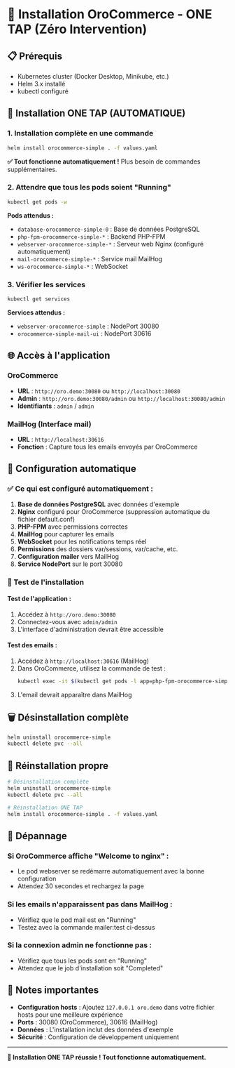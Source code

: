 # 🚀 Installation OroCommerce - ONE TAP (Zéro Intervention)

## 📋 Prérequis

- Kubernetes cluster (Docker Desktop, Minikube, etc.)
- Helm 3.x installé
- kubectl configuré

## 🎯 Installation ONE TAP (AUTOMATIQUE)

### 1. Installation complète en une commande
```bash
helm install orocommerce-simple . -f values.yaml
```

**✅ Tout fonctionne automatiquement !** Plus besoin de commandes supplémentaires.

### 2. Attendre que tous les pods soient "Running"
```bash
kubectl get pods -w
```

**Pods attendus :**
- `database-orocommerce-simple-0` : Base de données PostgreSQL
- `php-fpm-orocommerce-simple-*` : Backend PHP-FPM
- `webserver-orocommerce-simple-*` : Serveur web Nginx (configuré automatiquement)
- `mail-orocommerce-simple-*` : Service mail MailHog
- `ws-orocommerce-simple-*` : WebSocket

### 3. Vérifier les services
```bash
kubectl get services
```

**Services attendus :**
- `webserver-orocommerce-simple` : NodePort 30080
- `orocommerce-simple-mail-ui` : NodePort 30616

## 🌐 Accès à l'application

### OroCommerce
- **URL** : `http://oro.demo:30080` ou `http://localhost:30080`
- **Admin** : `http://oro.demo:30080/admin` ou `http://localhost:30080/admin`
- **Identifiants** : `admin` / `admin`

### MailHog (Interface mail)
- **URL** : `http://localhost:30616`
- **Fonction** : Capture tous les emails envoyés par OroCommerce

## 🔧 Configuration automatique

### ✅ Ce qui est configuré automatiquement :
1. **Base de données PostgreSQL** avec données d'exemple
2. **Nginx** configuré pour OroCommerce (suppression automatique du fichier default.conf)
3. **PHP-FPM** avec permissions correctes
4. **MailHog** pour capturer les emails
5. **WebSocket** pour les notifications temps réel
6. **Permissions** des dossiers var/sessions, var/cache, etc.
7. **Configuration mailer** vers MailHog
8. **Service NodePort** sur le port 30080

### 🎯 Test de l'installation

#### Test de l'application :
1. Accédez à `http://oro.demo:30080`
2. Connectez-vous avec `admin/admin`
3. L'interface d'administration devrait être accessible

#### Test des emails :
1. Accédez à `http://localhost:30616` (MailHog)
2. Dans OroCommerce, utilisez la commande de test :
   ```bash
   kubectl exec -it $(kubectl get pods -l app=php-fpm-orocommerce-simple -o jsonpath='{.items[0].metadata.name}') -- php /var/www/oro/bin/console mailer:test test@example.com --subject="Test" --body="Test email"
   ```
3. L'email devrait apparaître dans MailHog

## 🗑️ Désinstallation complète

```bash
helm uninstall orocommerce-simple
kubectl delete pvc --all
```

## 🔄 Réinstallation propre

```bash
# Désinstallation complète
helm uninstall orocommerce-simple
kubectl delete pvc --all

# Réinstallation ONE TAP
helm install orocommerce-simple . -f values.yaml
```

## 🐛 Dépannage

### Si OroCommerce affiche "Welcome to nginx" :
- Le pod webserver se redémarre automatiquement avec la bonne configuration
- Attendez 30 secondes et rechargez la page

### Si les emails n'apparaissent pas dans MailHog :
- Vérifiez que le pod mail est en "Running"
- Testez avec la commande mailer:test ci-dessus

### Si la connexion admin ne fonctionne pas :
- Vérifiez que tous les pods sont en "Running"
- Attendez que le job d'installation soit "Completed"

## 📝 Notes importantes

- **Configuration hosts** : Ajoutez `127.0.0.1 oro.demo` dans votre fichier hosts pour une meilleure expérience
- **Ports** : 30080 (OroCommerce), 30616 (MailHog)
- **Données** : L'installation inclut des données d'exemple
- **Sécurité** : Configuration de développement uniquement

---

**🎉 Installation ONE TAP réussie ! Tout fonctionne automatiquement.** 